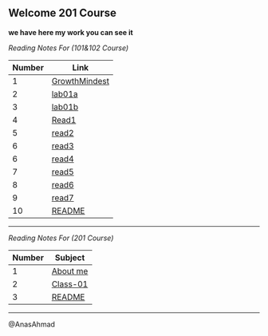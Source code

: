 ## Welcome 201 Course
**we have here my work you can see it**

*Reading Notes For (101&102 Course)*

Number  | Link
------------- | -------------
|1| [GrowthMindest](https://anasahmad96.github.io/Reading-notes/GrowthMindest) |
|2| [lab01a](https://anasahmad96.github.io/Reading-notes/lab01a) |
|3| [lab01b](https://anasahmad96.github.io/Reading-notes/lab01b) |
|4| [Read1](https://anasahmad96.github.io/Reading-notes/Read1) |
|5| [read2](https://anasahmad96.github.io/Reading-notes/read2) |
|6| [read3](https://anasahmad96.github.io/Reading-notes/read03) |	
|6| [read4](https://anasahmad96.github.io/Reading-notes/read4) |
|7| [read5](https://anasahmad96.github.io/Reading-notes/read5)|
|8| [read6](https://anasahmad96.github.io/Reading-notes/read6)
|9| [read7](https://anasahmad96.github.io/Reading-notes/read7)|
|10| [README](https://anasahmad96.github.io/Reading-notes/)|

-------
*Reading Notes For (201 Course)*

|Number|Subject|
|-----|------|
|1|[About me](https://anasahmad96.github.io/Introduction/)
|2|[Class-01](https://anasahmad96.github.io/ReadingNote201Course/class-01)
|3|[README](https://anasahmad96.github.io/ReadingNote201Course/)

------------
@AnasAhmad
